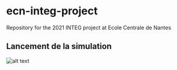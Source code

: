 # ecn-integ-project
Repository for the 2021 INTEG project at Ecole Centrale de Nantes


## Lancement de la simulation

![alt text](https://github.com/Valentin-Molina/ecn-integ-project/blob/main/to/affichage_robot.png) 
